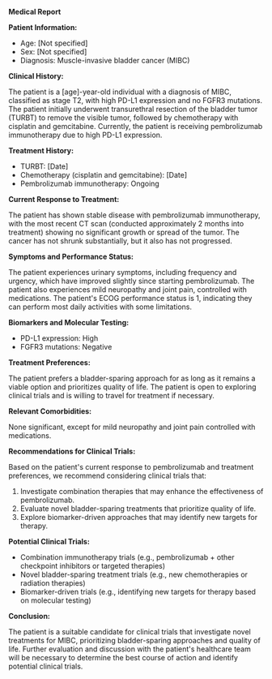 **Medical Report**

**Patient Information:**

* Age: [Not specified]
* Sex: [Not specified]
* Diagnosis: Muscle-invasive bladder cancer (MIBC)

**Clinical History:**

The patient is a [age]-year-old individual with a diagnosis of MIBC, classified as stage T2, with high PD-L1 expression and no FGFR3 mutations. The patient initially underwent transurethral resection of the bladder tumor (TURBT) to remove the visible tumor, followed by chemotherapy with cisplatin and gemcitabine. Currently, the patient is receiving pembrolizumab immunotherapy due to high PD-L1 expression.

**Treatment History:**

* TURBT: [Date]
* Chemotherapy (cisplatin and gemcitabine): [Date]
* Pembrolizumab immunotherapy: Ongoing

**Current Response to Treatment:**

The patient has shown stable disease with pembrolizumab immunotherapy, with the most recent CT scan (conducted approximately 2 months into treatment) showing no significant growth or spread of the tumor. The cancer has not shrunk substantially, but it also has not progressed.

**Symptoms and Performance Status:**

The patient experiences urinary symptoms, including frequency and urgency, which have improved slightly since starting pembrolizumab. The patient also experiences mild neuropathy and joint pain, controlled with medications. The patient's ECOG performance status is 1, indicating they can perform most daily activities with some limitations.

**Biomarkers and Molecular Testing:**

* PD-L1 expression: High
* FGFR3 mutations: Negative

**Treatment Preferences:**

The patient prefers a bladder-sparing approach for as long as it remains a viable option and prioritizes quality of life. The patient is open to exploring clinical trials and is willing to travel for treatment if necessary.

**Relevant Comorbidities:**

None significant, except for mild neuropathy and joint pain controlled with medications.

**Recommendations for Clinical Trials:**

Based on the patient's current response to pembrolizumab and treatment preferences, we recommend considering clinical trials that:

1. Investigate combination therapies that may enhance the effectiveness of pembrolizumab.
2. Evaluate novel bladder-sparing treatments that prioritize quality of life.
3. Explore biomarker-driven approaches that may identify new targets for therapy.

**Potential Clinical Trials:**

* Combination immunotherapy trials (e.g., pembrolizumab + other checkpoint inhibitors or targeted therapies)
* Novel bladder-sparing treatment trials (e.g., new chemotherapies or radiation therapies)
* Biomarker-driven trials (e.g., identifying new targets for therapy based on molecular testing)

**Conclusion:**

The patient is a suitable candidate for clinical trials that investigate novel treatments for MIBC, prioritizing bladder-sparing approaches and quality of life. Further evaluation and discussion with the patient's healthcare team will be necessary to determine the best course of action and identify potential clinical trials.